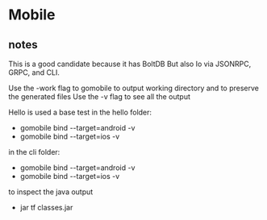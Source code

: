 # Mobile



##  notes

This is a good candidate because it has BoltDB
But also Io via JSONRPC, GRPC, and CLI. 


Use the -work flag to gomobile to output working directory and to preserve the generated files
Use the -v flag to see all the output 

Hello is used a base test
in the hello folder:
- gomobile bind --target=android -v
- gomobile bind --target=ios -v

in the cli folder:
- gomobile bind --target=android -v
- gomobile bind --target=ios -v

to  inspect the java output
- jar tf classes.jar
